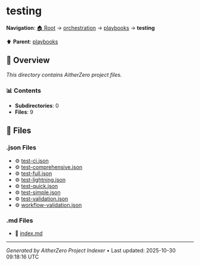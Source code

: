 # testing

**Navigation**: [🏠 Root](../../../index.md) → [orchestration](../../index.md) → [playbooks](../index.md) → **testing**

⬆️ **Parent**: [playbooks](../index.md)

## 📖 Overview

*This directory contains AitherZero project files.*

### 📊 Contents

- **Subdirectories**: 0
- **Files**: 9

## 📄 Files

### .json Files

- ⚙️ [test-ci.json](./test-ci.json)
- ⚙️ [test-comprehensive.json](./test-comprehensive.json)
- ⚙️ [test-full.json](./test-full.json)
- ⚙️ [test-lightning.json](./test-lightning.json)
- ⚙️ [test-quick.json](./test-quick.json)
- ⚙️ [test-simple.json](./test-simple.json)
- ⚙️ [test-validation.json](./test-validation.json)
- ⚙️ [workflow-validation.json](./workflow-validation.json)

### .md Files

- 📝 [index.md](./index.md)

---

*Generated by AitherZero Project Indexer* • Last updated: 2025-10-30 09:18:16 UTC

